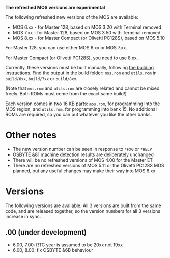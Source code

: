 **The refreshed MOS versions are experimental**

The following refreshed new versions of the MOS are available:

* MOS 6.xx - for Master 128, based on MOS 3.20 with Terminal removed
* MOS 7.xx - for Master 128, based on MOS 3.50 with Terminal removed
* MOS 8.xx - for Master Compact (or Olivetti PC128S), based on MOS
  5.10

For Master 128, you can use either MOS 6.xx or MOS 7.xx.

For Master Compact (or Olivetti PC128S), you need to use 8.xx.

Currently, these versions must be built manually, following
[the building instructions](./build.md). Find the output in the build
folder: `mos.rom` and `utils.rom` in `build/6xx`, `build/7xx` or
`build/8xx`.

(Note that `mos.rom` and `utils.rom` are closely related and cannot be
mixed freely. Both ROMs must come from the exact same build!)

Each version comes in two 16 KB parts: `mos.rom`, for programming into
the MOS region, and `utils.rom`, for programming into bank 15. No
additional ROMs are required, so you can put whatever you like the
other banks.

# Other notes

- The new version number can be seen in response to `*FX0` or `*HELP`
- [OSBYTE &81 machine detection](https://beebwiki.mdfs.net/OSBYTE_%2681)
  results are deliberately unchanged
- There will be no refreshed versions of MOS 4.00 for the Master ET
- There are no refreshed versions of MOS 5.11 or the Olivetti PC128S
  MOS planned, but any useful changes may make their way into MOS 8.xx

# Versions

The following versions are available. All 3 versions are built from
the same code, and are released together, so the version numbers for
all 3 versions increase in sync.

## .00 (under development)

* 6.00, 7.00: RTC year is assumed to be 20xx not 19xx
* 6.00, 8.00: fix OSBYTE &6B behaviour
